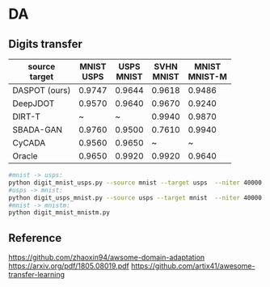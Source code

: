 # DA

## Digits transfer
|source<br>target|MNIST<br>USPS|USPS<br>MNIST|SVHN<br>MNIST|MNIST<br>MNIST-M|
|---------|-------|-------|-------|-------|
|DASPOT (ours)     | 0.9747| 0.9644| 0.9618| 0.9486|
|DeepJDOT | 0.9570| 0.9640| 0.9670| 0.9240|
|DIRT-T   |      ~|      ~| 0.9940| 0.9870|
|SBADA-GAN| 0.9760| 0.9500| 0.7610| 0.9940|
|CyCADA   | 0.9560| 0.9650|      ~|      ~|
|Oracle   | 0.9650| 0.9920| 0.9920| 0.9640|


```bash
#mnist -> usps:
python digit_mnist_usps.py --source mnist --target usps  --niter 40000
#usps -> mnist:
python digit_usps_mnist.py --source usps --target mnist  --niter 40000
#mnist -> mnistm:
python digit_mnist_mnistm.py
```


## Reference
https://github.com/zhaoxin94/awsome-domain-adaptation
https://arxiv.org/pdf/1805.08019.pdf
https://github.com/artix41/awesome-transfer-learning
